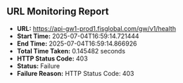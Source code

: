 ## URL Monitoring Report

- **URL:** https://api-gw1-prod1.fisglobal.com/gw/v1/health
- **Start Time:** 2025-07-04T16:59:14.721444
- **End Time:** 2025-07-04T16:59:14.866926
- **Total Time Taken:** 0.145482 seconds
- **HTTP Status Code:** 403
- **Status:** Failure
- **Failure Reason:** HTTP Status Code: 403
